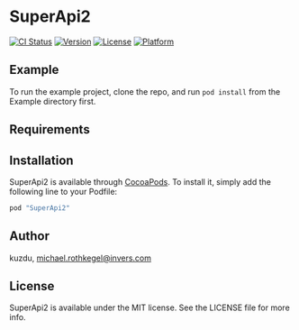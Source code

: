 # SuperApi2

[![CI Status](http://img.shields.io/travis/kuzdu/SuperApi2.svg?style=flat)](https://travis-ci.org/kuzdu/SuperApi2)
[![Version](https://img.shields.io/cocoapods/v/SuperApi2.svg?style=flat)](http://cocoapods.org/pods/SuperApi2)
[![License](https://img.shields.io/cocoapods/l/SuperApi2.svg?style=flat)](http://cocoapods.org/pods/SuperApi2)
[![Platform](https://img.shields.io/cocoapods/p/SuperApi2.svg?style=flat)](http://cocoapods.org/pods/SuperApi2)

## Example

To run the example project, clone the repo, and run `pod install` from the Example directory first.

## Requirements

## Installation

SuperApi2 is available through [CocoaPods](http://cocoapods.org). To install
it, simply add the following line to your Podfile:

```ruby
pod "SuperApi2"
```

## Author

kuzdu, michael.rothkegel@invers.com

## License

SuperApi2 is available under the MIT license. See the LICENSE file for more info.
